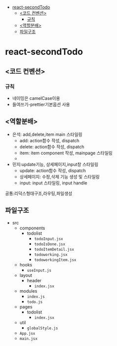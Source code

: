 - [react-secondTodo](#react-secondtodo)
  - [\<코드 컨벤션\>](#코드-컨벤션)
    - [규칙](#규칙)
  - [\<역할분배\>](#역할분배)
  - [파일구조](#파일구조)

# react-secondTodo

## <코드 컨벤션>

### 규칙

- 네이밍은 camelCase이용
- 들여쓰기-prettier기본옵션 사용

## <역할분배>

- 은석: add,delete,item main 스타일링
  - add: action함수 작성, dispatch
  - delete: action함수 작성, dispatch
  - item: item component 작성, mainpage 스타일링
  -
- 민지:update기능, 상세페이지,input창 스타일링
  - update: action함수 작성, dispatch
  - 상세페이지: 수정,삭제 기능 생성 및 스타일링
  - input: input 스타일링, input handle

공통:리덕스형태구조,라우팅,파일생성

## 파일구조

- src
  - components
    - todolist
      - `todoInput.jsx`
      - `todoIsDone.jsx`
      - `todoItemDetail.jsx`
      - `todoworking.jsx`
      - `todoworkingItem.jsx`
  - hooks
    - `useInput.js`
  - layout
    - header
      - `index.jsx`
  - modules
    - `index.js`
    - `todo.js`
  - pages
    - todolist
      - `index.jsx`
  - util
    - `globalStyle.js`
  - `App.jsx`
  - `main.jsx`
